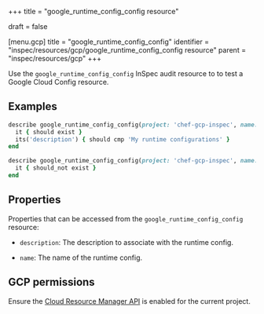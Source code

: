 +++
title = "google_runtime_config_config resource"

draft = false


[menu.gcp]
title = "google_runtime_config_config"
identifier = "inspec/resources/gcp/google_runtime_config_config resource"
parent = "inspec/resources/gcp"
+++

Use the `google_runtime_config_config` InSpec audit resource to to test a Google Cloud Config resource.

## Examples

```ruby
describe google_runtime_config_config(project: 'chef-gcp-inspec', name: 'inspec-gcp-runtime-config') do
  it { should exist }
  its('description') { should cmp 'My runtime configurations' }
end

describe google_runtime_config_config(project: 'chef-gcp-inspec', name: 'nonexistent') do
  it { should_not exist }
end
```

## Properties

Properties that can be accessed from the `google_runtime_config_config` resource:


  * `description`: The description to associate with the runtime config.

  * `name`: The name of the runtime config.


## GCP permissions

Ensure the [Cloud Resource Manager API](https://console.cloud.google.com/apis/library/cloudresourcemanager.googleapis.com/) is enabled for the current project.
